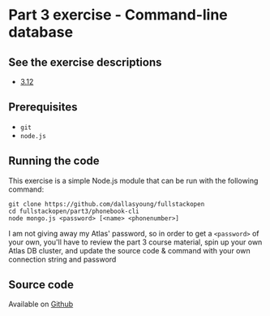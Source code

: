 # Part 3 exercise - Command-line database

## See the exercise descriptions

  - [3.12](https://fullstackopen.com/en/part3/saving_data_to_mongo_db#exercise-3-12)

## Prerequisites
  - `git`
  - `node.js`

## Running the code

This exercise is a simple Node.js module that can be run with the following command:

```
git clone https://github.com/dallasyoung/fullstackopen
cd fullstackopen/part3/phonebook-cli
node mongo.js <password> [<name> <phonenumber>]
```

I am not giving away my Atlas' password, so in order to get a `<password>` of
your own, you'll have to review the part 3 course material, spin up your own
Atlas DB cluster, and update the source code & command with your own connection
string and password

## Source code 

Available on [Github](https://github.com/dallasyoung/fullstackopen)